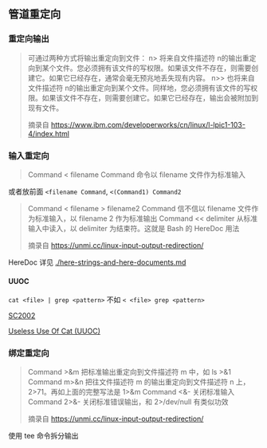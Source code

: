 ## 管道重定向

### 重定向输出

> 可通过两种方式将输出重定向到文件：
> n>
> 将来自文件描述符 n的输出重定向到某个文件。您必须拥有该文件的写权限。如果该文件不存在，则需要创建它。如果它已经存在，通常会毫无预兆地丢失现有内容。
> n>>
> 也将来自文件描述符 n的输出重定向到某个文件。同样地，您必须拥有该文件的写权限。如果该文件不存在，则需要创建它。如果它已经存在，输出会被附加到现有文件。
>
> 摘录自 https://www.ibm.com/developerworks/cn/linux/l-lpic1-103-4/index.html


### 输入重定向

> Command < filename	Command 命令以 filename 文件作为标准输入

或者放前面 `<filename Command`, `<(Command1) Command2`

> Command < filename > filename2	Command 信不信以 filename 文件作为标准输入，以 filename 2  作为标准输出
> Command << delimiter	从标准输入中读入，以  delimiter 为结束符。这就是 Bash 的 HereDoc 用法
>
> 摘录自 https://unmi.cc/linux-input-output-redirection/

HereDoc 详见 [./here-strings-and-here-documents.md](./here-strings-and-here-documents.md)


#### UUOC

`cat <file> | grep <pattern>` 不如 `< <file> grep <pattern>`

[SC2002](https://github.com/koalaman/shellcheck/wiki/SC2002)

[Useless Use Of Cat (UUOC)](https://www.wikiwand.com/en/Cat_\(Unix\)#Useless_use_of_cat)

### 绑定重定向

> Command  >&m	把标准输出重定向到文件描述符 m 中，如 ls >&1
> Command m>&n	把往文件描述符 m 的输出重定向到文件描述符 n 上，2>71。再如上面的完整写法是 1>&m
> Command <&-	关闭标准输入
> Command 2>&-	关闭标准错误输出，和 2>/dev/null 有类似功效
>
> 摘录自 https://unmi.cc/linux-input-output-redirection/

使用 tee 命令拆分输出
